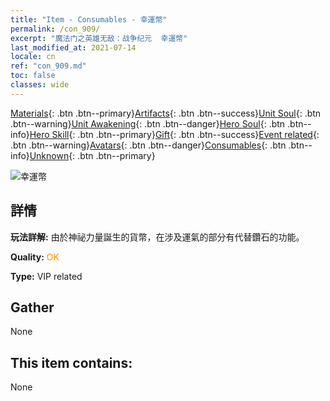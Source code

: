 ```yaml
---
title: "Item - Consumables - 幸運幣"
permalink: /con_909/
excerpt: "魔法门之英雄无敌：战争纪元  幸運幣"
last_modified_at: 2021-07-14
locale: cn
ref: "con_909.md"
toc: false
classes: wide
---
```

 [Materials](/ItemsCN/){: .btn .btn--primary}[Artifacts](/ItemsCN/Artifacts/){: .btn .btn--success}[Unit Soul](/ItemsCN/UnitSoul/){: .btn .btn--warning}[Unit Awakening](/ItemsCN/UnitAwakening/){: .btn .btn--danger}[Hero Soul](/ItemsCN/HeroSoul/){: .btn .btn--info}[Hero Skill](/ItemsCN/HeroSkill/){: .btn .btn--primary}[Gift](/ItemsCN/Gift/){: .btn .btn--success}[Event related](/ItemsCN/Events/){: .btn .btn--warning}[Avatars](/ItemsCN/Avatars/){: .btn .btn--danger}[Consumables](/ItemsCN/Consumables/){: .btn .btn--info}[Unknown](/ItemsCN/Unknown/){: .btn .btn--primary}

 ![幸運幣](/images/t/i_40002.png)

## 詳情
 **玩法詳解:** 由於神祕力量誕生的貨幣，在涉及運氣的部分有代替鑽石的功能。

 **Quality:** <span style="color: #FF8C00">OK</span>

 **Type:** VIP related

## Gather

  None

## This item contains:

  None

